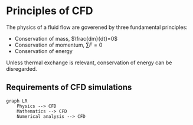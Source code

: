 # Principles of CFD

The physics of a fluid flow are goverened by three fundamental principles:
 - Conservation of mass, $\frac{dm}{dt}=0$
 - Conservation of momentum, $\sum F=0$
 - Conservation of energy

Unless thermal exchange is relevant, conservation of energy can be disregarded.

## Requirements of CFD simulations
```mermaid
graph LR
    Physics --> CFD
    Mathematics --> CFD
    Numerical analysis --> CFD
```